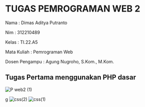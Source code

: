 # TUGAS PEMROGRAMAN WEB 2

Nama  : Dimas Aditya Putranto

Nim   : 312210489

Kelas : TI.22.A5

Mata Kuliah : Pemrograman Web

Dosen Pengampu : Agung Nugroho, S.Kom., M.Kom.


## Tugas Pertama menggunakan PHP dasar

![P web2 (1)](https://github.com/DimasAditya04/Lab2_Web/assets/130146099/dc1662f1-d44d-4d48-ae8c-9ad5bc560fec)

g
![css(2)](https://github.com/DimasAditya04/Lab2_Web/assets/130146099/87bc5a0d-6746-406e-87e3-002773b6b617)
![css(1)](https://github.com/DimasAditya04/Lab2_Web/assets/130146099/4d567023-f9ec-46bd-897d-6242b2d79361)


